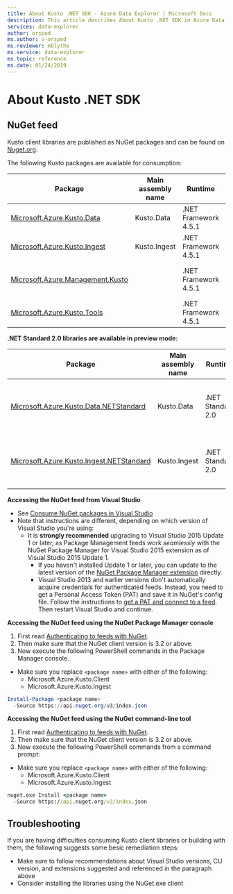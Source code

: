 ```yaml
---
title: About Kusto .NET SDK - Azure Data Explorer | Microsoft Docs
description: This article describes About Kusto .NET SDK in Azure Data Explorer.
services: data-explorer
author: orspod
ms.author: v-orspod
ms.reviewer: mblythe
ms.service: data-explorer
ms.topic: reference
ms.date: 01/24/2019
---
```

# About Kusto .NET SDK

## NuGet feed



Kusto client libraries are published as NuGet packages and can be found on [Nuget.org](https://www.nuget.org/packages?q=microsoft.azure.kusto).

The following Kusto packages are available for consumption:


|Package                                                                                                            |Main assembly name|Runtime             |Source       |Description                                |
|-------------------------------------------------------------------------------------------------------------------|------------------|--------------------|-------------|-------------------------------------------|
|[Microsoft.Azure.Kusto.Data](https://www.nuget.org/packages/Microsoft.Azure.Kusto.Data/)                           |Kusto.Data        |.NET Framework 4.5.1|Nuget.org    |Kusto Client Library                       |
|[Microsoft.Azure.Kusto.Ingest](https://www.nuget.org/packages/Microsoft.Azure.Kusto.Ingest/)                       |Kusto.Ingest      |.NET Framework 4.5.1|Nuget.org    |Kusto Ingestion Library                    |
|[Microsoft.Azure.Management.Kusto](https://www.nuget.org/packages/Microsoft.Azure.Management.Kusto/0.9.0-preview)  |                  |.NET Framework 4.5.1|Nuget.org    |Kusto Management Library for ADX clusters  |
|[Microsoft.Azure.Kusto.Tools](https://www.nuget.org/packages/Microsoft.Azure.Kusto.Tools/)                         |                  |.NET Framework 4.5.1|Nuget.org    |Command-line tools                         |

**.NET Standard 2.0 libraries are available in preview mode:**

|Package                                                                                                             |Main assembly name|Runtime             |Source       |Description                                |
|--------------------------------------------------------------------------------------------------------------------|------------------|--------------------|-------------|-------------------------------------------|
|[Microsoft.Azure.Kusto.Data.NETStandard](https://www.nuget.org/packages/Microsoft.Azure.Kusto.Data.NETStandard/)    |Kusto.Data        |.NET Standard 2.0   |Nuget.org    |Kusto Client Library (.NET Standard 2.0)   |
|[Microsoft.Azure.Kusto.Ingest.NETStandard](https://www.nuget.org/packages/Microsoft.Azure.Kusto.Ingest.NETStandard/)|Kusto.Ingest      |.NET Standard 2.0   |Nuget.org    |Kusto Ingestion Library (.NET Standard 2.0)|

**Accessing the NuGet feed from Visual Studio**

- See [Consume NuGet packages in Visual Studio](https://www.visualstudio.com/en-us/docs/package/get-started/nuget/consume)
- Note that instructions are different, depending on which version of Visual Studio you're using:
  -  It is **strongly recommended** upgrading to Visual Studio 2015 Update 1 or later, as 
  Package Management feeds work *seamlessly* with the NuGet Package Manager for Visual Studio 2015 extension as of 
  Visual Studio 2015 Update 1.
      - If you haven't installed Update 1 or later, you can update to the latest version of the 
  [NuGet Package Manager extension](https://dist.nuget.org/visualstudio-2015-vsix/latest/NuGet.Tools.vsix) directly.
      - Visual Studio 2013 and earlier versions don't automatically acquire credentials for authenticated feeds. 
      Instead, you need to get a Personal Access Token (PAT) and save it in NuGet's config file. Follow the instructions to
      [get a PAT and connect to a feed](https://docs.microsoft.com/en-us/vsts/organizations/accounts/use-personal-access-tokens-to-authenticate).
      Then restart Visual Studio and continue.


**Accessing the NuGet feed using the NuGet Package Manager console**

1. First read [Authenticating to feeds with NuGet](https://www.visualstudio.com/en-us/docs/package/get-started/nuget/auth).
2. Then make sure that the NuGet client version is 3.2 or above.
3. Now execute the following PowerShell commands in the Package Manager console.
  - Make sure you replace `<package name>` with either of the following:
    - Microsoft.Azure.Kusto.Client
    - Microsoft.Azure.Kusto.Ingest

```powershell
Install-Package <package name>
  -Source https://api.nuget.org/v3/index.json
```

**Accessing the NuGet feed using the NuGet command-line tool**

1. First read [Authenticating to feeds with NuGet](https://www.visualstudio.com/en-us/docs/package/get-started/nuget/auth).
2. Then make sure that the NuGet client version is 3.2 or above.
3. Now execute the following PowerShell commands from a command prompt:
  - Make sure you replace `<package name>` with either of the following:
    - Microsoft.Azure.Kusto.Client
    - Microsoft.Azure.Kusto.Ingest

```cmd
nuget.exe Install <package name> 
  -Source https://api.nuget.org/v3/index.json
```





## Troubleshooting

If you are having difficulties consuming Kusto client libraries or building with them, the following suggests some besic remediation steps:
* Make sure to follow recommendations about Visual Studio versions, CU version, and extensions suggested and referenced in the paragraph above
* Consider installing the libraries using the NuGet.exe client
